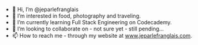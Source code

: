 - 👋 Hi, I’m @jeparlefranglais
- 👀 I’m interested in food, photography and traveling.
- 🌱 I’m currently learning Full Stack Engineering on Codecademy.
- 💞️ I’m looking to collaborate on - not sure yet - still pending...
- 📫 How to reach me - through my website at www.jeparlefranglais.com.

<!---
jeparlefranglais/jeparlefranglais is a ✨ special ✨ repository because its `README.md` (this file) appears on your GitHub profile.
You can click the Preview link to take a look at your changes.
--->
